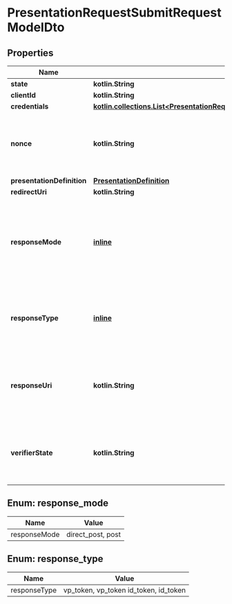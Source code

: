 
# PresentationRequestSubmitRequestModelDto

## Properties
Name | Type | Description | Notes
------------ | ------------- | ------------- | -------------
**state** | **kotlin.String** |  | 
**clientId** | **kotlin.String** |  |  [optional]
**credentials** | [**kotlin.collections.List&lt;PresentationRequestSetCredentialsRequestModelDtoCredentialsInner&gt;**](PresentationRequestSetCredentialsRequestModelDtoCredentialsInner.md) |  |  [optional]
**nonce** | **kotlin.String** | Nonce provided by the verifier to be returned in the response |  [optional]
**presentationDefinition** | [**PresentationDefinition**](PresentationDefinition.md) |  |  [optional]
**redirectUri** | **kotlin.String** |  |  [optional]
**responseMode** | [**inline**](#ResponseMode) | Parameter to ask the Wallet to send the response to the verifier. Possible values are &#39;direct_post&#39;, &#39;post&#39;. |  [optional]
**responseType** | [**inline**](#ResponseType) | Response type of the request. Possible values are &#x60;vp_token&#x60;, &#x60;id_token&#x60; |  [optional]
**responseUri** | **kotlin.String** | Response uri of the request. Only relevant if response type is &#x60;direct_post&#x60; |  [optional]
**verifierState** | **kotlin.String** | State provided by the verifier to be returned in the response |  [optional]


<a id="ResponseMode"></a>
## Enum: response_mode
Name | Value
---- | -----
responseMode | direct_post, post


<a id="ResponseType"></a>
## Enum: response_type
Name | Value
---- | -----
responseType | vp_token, vp_token id_token, id_token



